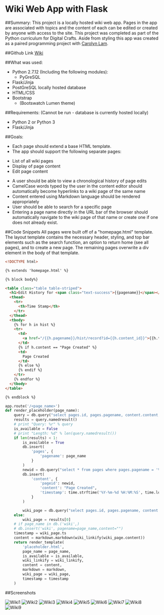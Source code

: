 # Wiki Web App with Flask

##Summary:
This project is a locally hosted wiki web app.  Pages in the app are associated with topics and the content of each can be edited or created by anyone with access to the site.
This project was completed as part of the Python curriculum for Digital Crafts.
Aside from styling this app was created as a paired programming project with [Carolyn Lam](https://github.com/Pumala).

##Github Link
[Wiki](https://github.com/jesslynlandgren/wiki)

##What was used:
* Python 2.7.12 (Including the following modules):
  - PyGreSQL
* Flask/Jinja
* PostGreSQL locally hosted database
* HTML/CSS
* Bootstrap
  - (Bootswatch Lumen theme)

##Requirements:
(Cannot be run - database is currently hosted locally)
* Python 2 or Python 3
* Flask/Jinja

##Goals:

* Each page should extend a base HTML template.  
* The app should support the following separate pages:
- List of all wiki pages
- Display of page content
- Edit page content
* A user should be able to view a chronological history of page edits
* CamelCase words typed by the user in the content editor should automatically become hyperlinks to a wiki page of the same name
* Content entered using Markdown language should be rendered appropriately
* User should be able to search for a specific page
* Entering a page name directly in the URL bar of the browser should automatically navigate to the wiki page of that name or create one if one does not already exist.

##Code Snippets
All pages were built off of a "homepage.html" template.  The layout template contains the necessary header, styling, and top bar elements such as the search function, an option to return home (see all pages), and to create a new page.  The remaining pages overwrite a div element in the body of that template.

```html
<!DOCTYPE html>

{% extends 'homepage.html' %}

{% block body%}

<table class="table table-striped">
  <h1>Edit History for <span class="text-success">{{pagename}}</span></h1>
  <thead>
    <tr>
      <th>Time Stamp</th>
    </tr>
  </thead>
  <tbody>
    {% for h in hist %}
    <tr>
      <td>
        <a href="/{{h.pagename}}/hist/record?id={{h.content_id}}">{{h.timestamp}}</a>
      </td>
      {% if h.content == "Page Created" %}
      <td>
        Page Created
      </td>
      {% else %}
      {% endif %}
    </tr>
    {% endfor %}
  </tbody>
</table>

{% endblock %}
```

```Python
app.route('/<page_name>')
def render_placeholder(page_name):
    query = db.query("select pages.id, pages.pagename, content.content, content.timestamp as ts from pages,content where content.pageid = pages.id and pages.pagename = '%s' order by content.timestamp desc limit 1" % page_name)
    results = query.namedresult()
    # print "Query: %r" % query
    is_available = False
    # print "Length: %d" % len(query.namedresult())
    if len(results) < 1:
        is_available = True
        db.insert(
            'pages', {
                'pagename': page_name
            }
        )
        newid = db.query("select * from pages where pages.pagename = '%s'" %page_name).namedresult()[0].id
        db.insert(
            'content', {
                'pageid': newid,
                'content': "Page Created",
                'timestamp': time.strftime('%Y-%m-%d %H:%M:%S', time.localtime())
            }
        )

        wiki_page = db.query("select pages.id, pages.pagename, content.pageid, content.content, content.timestamp as ts from pages, content where pages.id = content.pageid and pages.pagename = '%s'" % page_name).namedresult()[0]
    else:
        wiki_page = results[0]
    # if page_name in db.('wiki',)
    # db.insert('wiki', pagename=page_name,content="")
    timestamp = wiki_page.ts
    content = markdown.markdown(wiki_linkify(wiki_page.content))
    return render_template(
        'placeholder.html',
        page_name = page_name,
        is_available = is_available,
        wiki_linkify = wiki_linkify,
        content = content,
        markdown = markdown,
        wiki_page = wiki_page,
        timestamp = timestamp
    )
```


##Screenshots

![Wiki1](static/img/wiki1.png)
![Wiki2](static/img/wiki2.png)
![Wiki3](static/img/wiki3.png)
![Wiki4](static/img/wiki4.png)
![Wiki5](static/img/wiki5.png)
![Wiki6](static/img/wiki6.png)
![Wiki7](static/img/wiki7.png)
![Wiki8](static/img/wiki8.png)
![Wiki9](static/img/wiki9.png)
